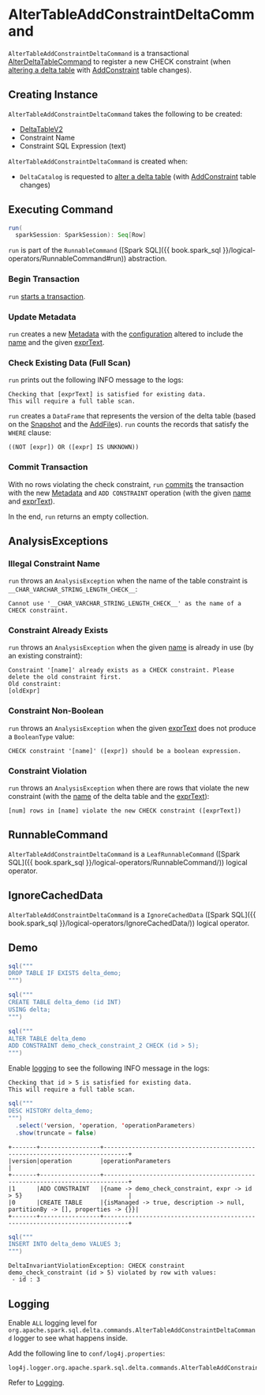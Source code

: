 # AlterTableAddConstraintDeltaCommand

`AlterTableAddConstraintDeltaCommand` is a transactional [AlterDeltaTableCommand](AlterDeltaTableCommand.md) to register a new CHECK constraint (when [altering a delta table](../../DeltaCatalog.md#alterTable) with [AddConstraint](../../constraints/AddConstraint.md) table changes).

## Creating Instance

`AlterTableAddConstraintDeltaCommand` takes the following to be created:

* <span id="table"> [DeltaTableV2](../../DeltaTableV2.md)
* <span id="name"> Constraint Name
* <span id="exprText"> Constraint SQL Expression (text)

`AlterTableAddConstraintDeltaCommand` is created when:

* `DeltaCatalog` is requested to [alter a delta table](../../DeltaCatalog.md#alterTable) (with [AddConstraint](../../constraints/AddConstraint.md) table changes)

## <span id="run"> Executing Command

```scala
run(
  sparkSession: SparkSession): Seq[Row]
```

`run` is part of the `RunnableCommand` ([Spark SQL]({{ book.spark_sql }}/logical-operators/RunnableCommand#run)) abstraction.

### <span id="run-startTransaction"> Begin Transaction

`run` [starts a transaction](AlterDeltaTableCommand.md#startTransaction).

### <span id="run-updateMetadata"> Update Metadata

`run` creates a new [Metadata](../../Metadata.md) with the [configuration](../../Metadata.md#configuration) altered to include the [name](../../constraints/Constraints.md#checkConstraintPropertyName) and the given [exprText](#exprText).

### <span id="run-checkExisting"> Check Existing Data (Full Scan)

`run` prints out the following INFO message to the logs:

```text
Checking that [exprText] is satisfied for existing data.
This will require a full table scan.
```

`run` creates a `DataFrame` that represents the version of the delta table (based on the [Snapshot](../../OptimisticTransaction.md) and the [AddFile](../../OptimisticTransactionImpl.md#filterFiles)s). `run` counts the records that satisfy the `WHERE` clause:

```text
((NOT [expr]) OR ([expr] IS UNKNOWN))
```

### <span id="run-commit"> Commit Transaction

With no rows violating the check constraint, `run` [commits](../../OptimisticTransactionImpl.md#commit) the transaction with the new [Metadata](#run-updateMetadata) and `ADD CONSTRAINT` operation (with the given [name](#name) and [exprText](#exprText)).

In the end, `run` returns an empty collection.

## AnalysisExceptions

### <span id="__CHAR_VARCHAR_STRING_LENGTH_CHECK__"> Illegal Constraint Name

`run` throws an `AnalysisException` when the name of the table constraint is `__CHAR_VARCHAR_STRING_LENGTH_CHECK__`:

```text
Cannot use '__CHAR_VARCHAR_STRING_LENGTH_CHECK__' as the name of a CHECK constraint.
```

### <span id="run-DELTA_CONSTRAINT_ALREADY_EXISTS"> Constraint Already Exists

`run` throws an `AnalysisException` when the given [name](#name) is already in use (by an existing constraint):

```text
Constraint '[name]' already exists as a CHECK constraint. Please delete the old constraint first.
Old constraint:
[oldExpr]
```

### <span id="run-DELTA_NON_BOOLEAN_CHECK_CONSTRAINT"> Constraint Non-Boolean

`run` throws an `AnalysisException` when the given [exprText](#exprText) does not produce a `BooleanType` value:

```text
CHECK constraint '[name]' ([expr]) should be a boolean expression.
```

### <span id="run-DELTA_NEW_CHECK_CONSTRAINT_VIOLATION"> Constraint Violation

`run` throws an `AnalysisException` when there are rows that violate the new constraint (with the [name](../../DeltaTableV2.md#name) of the delta table and the [exprText](#exprText)):

```text
[num] rows in [name] violate the new CHECK constraint ([exprText])
```

## <span id="RunnableCommand"> RunnableCommand

`AlterTableAddConstraintDeltaCommand` is a `LeafRunnableCommand` ([Spark SQL]({{ book.spark_sql }}/logical-operators/RunnableCommand/)) logical operator.

## <span id="IgnoreCachedData"> IgnoreCachedData

`AlterTableAddConstraintDeltaCommand` is a `IgnoreCachedData` ([Spark SQL]({{ book.spark_sql }}/logical-operators/IgnoreCachedData/)) logical operator.

## Demo

```scala
sql("""
DROP TABLE IF EXISTS delta_demo;
""")
```

```scala
sql("""
CREATE TABLE delta_demo (id INT)
USING delta;
""")
```

```scala
sql("""
ALTER TABLE delta_demo
ADD CONSTRAINT demo_check_constraint_2 CHECK (id > 5);
""")
```

Enable [logging](#logging) to see the following INFO message in the logs:

```text
Checking that id > 5 is satisfied for existing data.
This will require a full table scan.
```

```scala
sql("""
DESC HISTORY delta_demo;
""")
  .select('version, 'operation, 'operationParameters)
  .show(truncate = false)
```

```text
+-------+-----------------+-----------------------------------------------------------------------------+
|version|operation        |operationParameters                                                          |
+-------+-----------------+-----------------------------------------------------------------------------+
|1      |ADD CONSTRAINT   |{name -> demo_check_constraint, expr -> id > 5}                              |
|0      |CREATE TABLE     |{isManaged -> true, description -> null, partitionBy -> [], properties -> {}}|
+-------+-----------------+-----------------------------------------------------------------------------+
```

```scala
sql("""
INSERT INTO delta_demo VALUES 3;
""")
```

```text
DeltaInvariantViolationException: CHECK constraint demo_check_constraint (id > 5) violated by row with values:
 - id : 3
```


## Logging

Enable `ALL` logging level for `org.apache.spark.sql.delta.commands.AlterTableAddConstraintDeltaCommand` logger to see what happens inside.

Add the following line to `conf/log4j.properties`:

```text
log4j.logger.org.apache.spark.sql.delta.commands.AlterTableAddConstraintDeltaCommand=ALL
```

Refer to [Logging](../../spark-logging.md).
